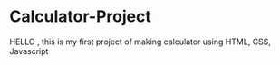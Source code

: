 # Calculator-Project
HELLO , this is my first project of making calculator using HTML, CSS, Javascript
